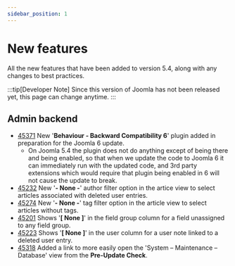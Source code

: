 ```yaml
---
sidebar_position: 1
---
```


# New features

All the new features that have been added to version 5.4, along with any changes to best practices.

:::tip[Developer Note]
  Since this version of Joomla has not been released yet, this page can change anytime.
:::

## Admin backend

* [45371](https://github.com/joomla/joomla-cms/pull/45371) New '**Behaviour - Backward Compatibility 6**' plugin added
  in preparation for the Joomla 6 update.
  * On Joomla 5.4 the plugin does not do anything except of being there and being enabled,
    so that when we update the code to Joomla 6 it can immediately run with the updated code,
    and 3rd party extensions which would require that plugin being enabled in 6 will not cause the update to break.
* [45232](https://github.com/joomla/joomla-cms/pull/45232) New '**- None -**' author filter option in the artice view
  to select articles associated with deleted user entries.
* [45274](https://github.com/joomla/joomla-cms/pull/45274) New '**- None -**' tag filter option in the article view
  to select articles without tags.
* [45201](https://github.com/joomla/joomla-cms/pull/45201) Shows '**[ None ]**' in the field group column for a field
  unassigned to any field group.
* [45223](https://github.com/joomla/joomla-cms/pull/45223) Shows '**[ None ]**' in the user column for a user note
  linked to a deleted user entry.
* [45318](https://github.com/joomla/joomla-cms/pull/45318) Added a link to more easily open the
  'System – Maintenance – Database' view from the **Pre-Update Check**.
